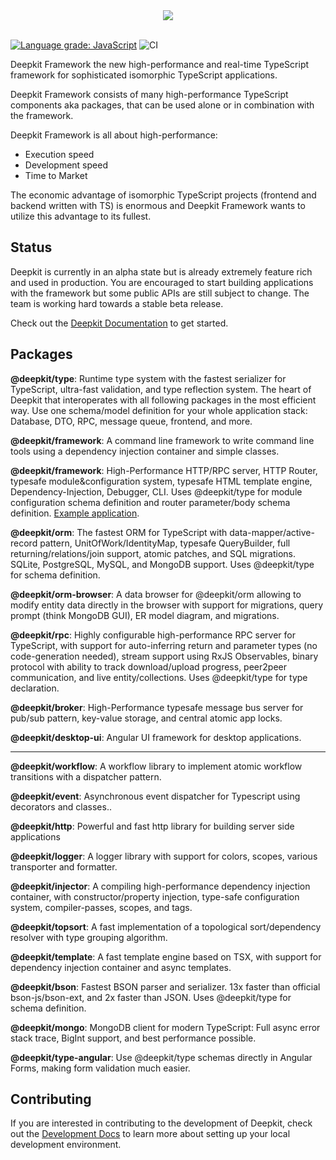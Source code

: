 <div align="center">
<img src="https://raw.github.com/deepkit/deepkit-framework/master/media/deepkit-framework-logo.png" />
</div>
<br/>

[![Language grade: JavaScript](https://img.shields.io/lgtm/grade/javascript/g/deepkit/deepkit-framework.svg?logo=lgtm&logoWidth=18)](https://lgtm.com/projects/g/deepkit/deepkit-framework/context:javascript)
![CI](https://github.com/deepkit/deepkit-framework/workflows/CI/badge.svg)

Deepkit Framework the new high-performance and real-time TypeScript framework for sophisticated isomorphic TypeScript
applications.

Deepkit Framework consists of many high-performance TypeScript components aka packages, that can be used alone or in
combination with the framework.

Deepkit Framework is all about high-performance:

- Execution speed
- Development speed
- Time to Market

The economic advantage of isomorphic TypeScript projects (frontend and backend written with TS) is enormous and Deepkit
Framework wants to utilize this advantage to its fullest.

## Status
Deepkit is currently in an alpha state but is already extremely feature rich and used in production. You are encouraged to start building applications with the framework but some public APIs are still subject to change. The team is working hard towards a stable beta release.

Check out the [Deepkit Documentation](https://deepkit.io/documentation/framework) to get started.

## Packages

**@deepkit/type**: Runtime type system with the fastest serializer for TypeScript, ultra-fast validation, and type
reflection system. The heart of Deepkit that interoperates with all following packages in the most efficient way. Use
one schema/model definition for your whole application stack: Database, DTO, RPC, message queue, frontend, and more.

**@deepkit/framework**: A command line framework to write command line tools using a dependency injection container and
simple classes.

**@deepkit/framework**: High-Performance HTTP/RPC server, HTTP Router, typesafe module&configuration system, typesafe
HTML template engine, Dependency-Injection, Debugger, CLI. Uses @deepkit/type for module configuration schema definition
and router parameter/body schema definition.
[Example application](https://github.com/deepkit/deepkit-framework/blob/master/packages/example-app/app.ts).

**@deepkit/orm**: The fastest ORM for TypeScript with data-mapper/active-record pattern, UnitOfWork/IdentityMap,
typesafe QueryBuilder, full returning/relations/join support, atomic patches, and SQL migrations. SQLite, PostgreSQL,
MySQL, and MongoDB support. Uses @deepkit/type for schema definition.

**@deepkit/orm-browser**: A data browser for @deepkit/orm allowing to modify entity data directly in the browser with
support for migrations, query prompt (think MongoDB GUI), ER model diagram, and migrations.

**@deepkit/rpc**: Highly configurable high-performance RPC server for TypeScript, with support for auto-inferring return
and parameter types (no code-generation needed), stream support using RxJS Observables, binary protocol with ability to
track download/upload progress, peer2peer communication, and live entity/collections. Uses @deepkit/type for type
declaration.

**@deepkit/broker**: High-Performance typesafe message bus server for pub/sub pattern, key-value storage, and central
atomic app locks.

**@deepkit/desktop-ui**: Angular UI framework for desktop applications.

------

**@deepkit/workflow**: A workflow library to implement atomic workflow transitions with a dispatcher pattern.

**@deepkit/event**: Asynchronous event dispatcher for Typescript using decorators and classes..

**@deepkit/http**: Powerful and fast http library for building server side applications

**@deepkit/logger**: A logger library with support for colors, scopes, various transporter and formatter.

**@deepkit/injector**: A compiling high-performance dependency injection container, with constructor/property injection,
type-safe configuration system, compiler-passes, scopes, and tags.

**@deepkit/topsort**: A fast implementation of a topological sort/dependency resolver with type grouping algorithm.

**@deepkit/template**: A fast template engine based on TSX, with support for dependency injection container and async
templates.

**@deepkit/bson**: Fastest BSON parser and serializer. 13x faster than official bson-js/bson-ext, and 2x faster than
JSON. Uses @deepkit/type for schema definition.

**@deepkit/mongo**: MongoDB client for modern TypeScript: Full async error stack trace, BigInt support, and best
performance possible.

**@deepkit/type-angular**: Use @deepkit/type schemas directly in Angular Forms, making form validation much easier.

## Contributing

If you are interested in contributing to the development of Deepkit, check out the [Development Docs](./DEVELOPMENT.md) to learn more about setting up your local development environment.
